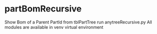 # partBomRecursive
Show Bom of a Parent PartId from tblPartTree
run anytreeRecursive.py
All modules are available in venv virtual environment

